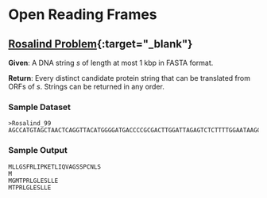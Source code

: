 # Open Reading Frames

## [Rosalind Problem](https://rosalind.info/problems/orf/){:target="_blank"}

**Given**: A DNA string $s$ of length at most 1 kbp in FASTA format.

**Return**: Every distinct candidate protein string that can be translated from ORFs of $s$. Strings can be returned in any order.

### Sample Dataset

```
>Rosalind_99
AGCCATGTAGCTAACTCAGGTTACATGGGGATGACCCCGCGACTTGGATTAGAGTCTCTTTTGGAATAAGCCTGAATGATCCGAGTAGCATCTCAG
```

### Sample Output

```
MLLGSFRLIPKETLIQVAGSSPCNLS
M
MGMTPRLGLESLLE
MTPRLGLESLLE
```